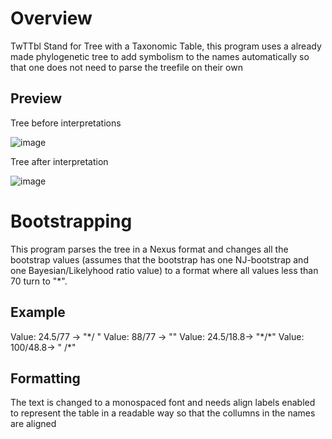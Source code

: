 # Overview

TwTTbl Stand for Tree with a Taxonomic Table, this program uses a already made phylogenetic tree to add symbolism to the names automatically so that one does not need to parse the treefile on their own

## Preview

Tree before interpretations

![image](https://github.com/user-attachments/assets/355e0a3f-da30-40be-a4af-8e586a93983b)

Tree after interpretation

![image](https://github.com/user-attachments/assets/1e1a75f0-614e-4944-830f-dde3d7d6da9f)

# Bootstrapping

This program parses the tree in a Nexus format and changes all the bootstrap values (assumes that the bootstrap has one NJ-bootstrap and one Bayesian/Likelyhood ratio value) to a format where all values less than 70 turn to "*". 

## Example

Value: 24.5/77 -> "\*/ "
Value: 88/77 -> ""
Value: 24.5/18.8-> "\*/\*"
Value: 100/48.8-> " /\*"

## Formatting

The text is changed to a monospaced font and needs align labels enabled to represent the table in a readable way so that the collumns in the names are aligned
